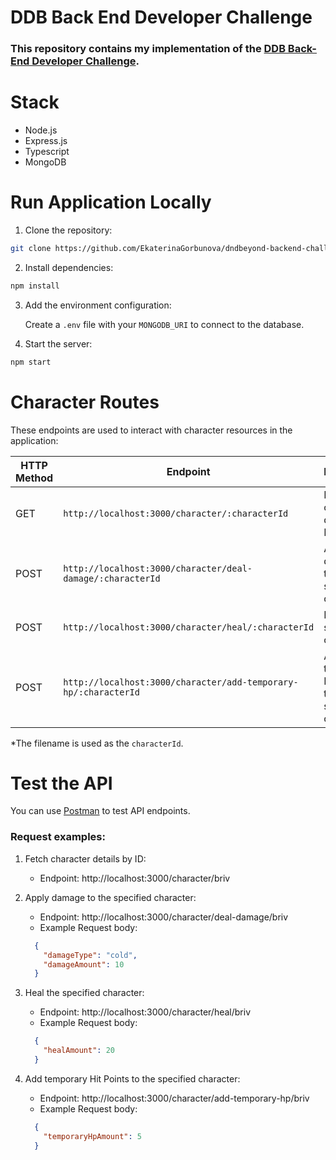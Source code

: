 # DDB Back End Developer Challenge

### This repository contains my implementation of the [DDB Back-End Developer Challenge](https://github.com/DnDBeyond/back-end-developer-challenge). 

# Stack
- Node.js
- Express.js
- Typescript
- MongoDB

# Run Application Locally
1. Clone the repository:
```bash
git clone https://github.com/EkaterinaGorbunova/dndbeyond-backend-challenge.git
```

2. Install dependencies:
```bash
npm install
```

3. Add the environment configuration:

    Create a `.env` file with your `MONGODB_URI` to connect to the database.

4. Start the server:
```bash
npm start
```

# Character Routes

These endpoints are used to interact with character resources in the application:

| HTTP Method | Endpoint                          | Description                                      |
|-------------|-----------------------------------|--------------------------------------------------|
| GET         | `http://localhost:3000/character/:characterId`    | Fetch character details by ID.                  |
| POST        | `http://localhost:3000/character/deal-damage/:characterId` | Apply damage to the specified character.        |
| POST        | `http://localhost:3000/character/heal/:characterId` | Heal the specified character.                   |
| POST        | `http://localhost:3000/character/add-temporary-hp/:characterId` | Add temporary Hit Points to the specified character. |


*The filename is used as the `characterId`.

# Test the API

You can use [Postman](https://www.postman.com) to test API endpoints.
    
### Request examples:

1. Fetch character details by ID: 
    - Endpoint: http://localhost:3000/character/briv

2. Apply damage to the specified character:
    - Endpoint: http://localhost:3000/character/deal-damage/briv
    - Example Request body:
    ```JSON
      {
        "damageType": "cold",
        "damageAmount": 10
      }
    ```
3. Heal the specified character:
    - Endpoint: http://localhost:3000/character/heal/briv
    - Example Request body:
    ```JSON
      {
        "healAmount": 20
      }
    ```
4. Add temporary Hit Points to the specified character:

    - Endpoint: http://localhost:3000/character/add-temporary-hp/briv
    - Example Request body:
    ```JSON
      {
        "temporaryHpAmount": 5
      }
    ```